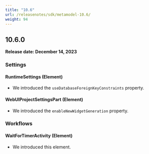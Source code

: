 ```yaml
---
title: "10.6"
url: /releasenotes/sdk/metamodel-10.6/
weight: 94
---
```


## 10.6.0

**Release date: December 14, 2023**

### Settings

#### RuntimeSettings (Element)

* We introduced the `useDatabaseForeignKeyConstraints` property. 

#### WebUIProjectSettingsPart (Element)

* We introduced the `enableNewWidgetGeneration` property. 

### Workflows

#### WaitForTimerActivity (Element)

* We introduced this element. 
